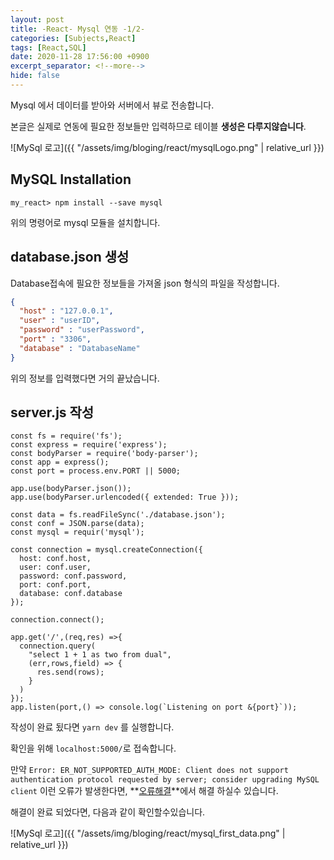 ```yaml
---
layout: post
title: -React- Mysql 연동 -1/2-
categories: [Subjects,React]
tags: [React,SQL]
date: 2020-11-28 17:56:00 +0900
excerpt_separator: <!--more-->
hide: false
---
```

Mysql 에서 데이터를 받아와 서버에서 뷰로 전송합니다.

본글은 실제로 연동에 필요한 정보들만 입력하므로 테이블 **생성은 다루지않습니다**.
<!--more-->


![MySql 로고]({{ "/assets/img/bloging/react/mysqlLogo.png" | relative_url }})  

## MySQL Installation  













```terminal
my_react> npm install --save mysql
```


위의 명령어로 mysql 모듈을 설치합니다.  



## database.json 생성  







Database접속에 필요한 정보들을 가져올 json 형식의 파일을 작성합니다.  



```json
{
  "host" : "127.0.0.1",
  "user" : "userID",
  "password" : "userPassword",
  "port" : "3306",
  "database" : "DatabaseName"
}

```  





위의 정보를 입력했다면 거의 끝났습니다.  




## server.js 작성
```terminal
const fs = require('fs');
const express = require('express');
const bodyParser = require('body-parser');
const app = express();
const port = process.env.PORT || 5000;

app.use(bodyParser.json());
app.use(bodyParser.urlencoded({ extended: True }));

const data = fs.readFileSync('./database.json');
const conf = JSON.parse(data);
const mysql = requir('mysql');

const connection = mysql.createConnection({
  host: conf.host,
  user: conf.user,
  password: conf.password,
  port: conf.port,
  database: conf.database
});

connection.connect();

app.get('/',(req,res) =>{
  connection.query(
    "select 1 + 1 as two from dual",
    (err,rows,field) => {
      res.send(rows);
    }
  )
});
app.listen(port,() => console.log(`Listening on port &{port}`));
```  









작성이 완료 됬다면 `yarn dev` 를 실행합니다.  






확인을 위해 `localhost:5000/`로 접속합니다.  

만약 `Error: ER_NOT_SUPPORTED_AUTH_MODE: Client does not support authentication protocol requested by server; consider upgrading MySQL client` 이런 오류가 발생한다면,
**[오류해결](/post/node_mysql_error)**에서 해결 하실수 있습니다.  





해결이 완료 되었다면, 다음과 같이 확인할수있습니다.


![MySql 로고]({{ "/assets/img/bloging/react/mysql_first_data.png" | relative_url }})  
